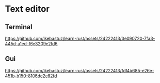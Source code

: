 # Text editor

## Terminal

https://github.com/ikebastuz/learn-rust/assets/24222413/3e090720-7fa3-445d-a1ed-f6e3209e2fd6

## Gui

https://github.com/ikebastuz/learn-rust/assets/24222413/fdf4b685-e26e-451b-b150-8106dc2e82fd


